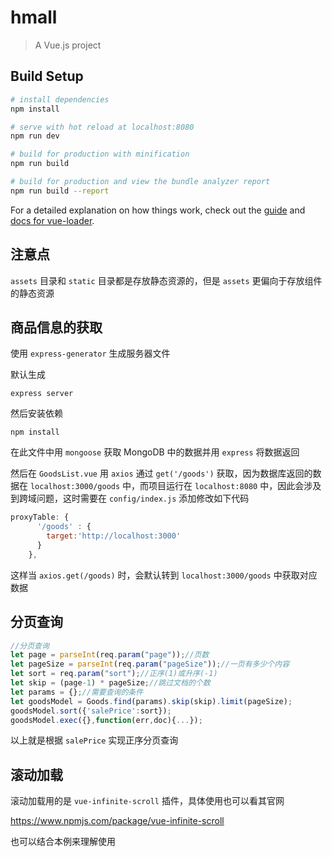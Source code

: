# hmall

> A Vue.js project

## Build Setup

``` bash
# install dependencies
npm install

# serve with hot reload at localhost:8080
npm run dev

# build for production with minification
npm run build

# build for production and view the bundle analyzer report
npm run build --report
```

For a detailed explanation on how things work, check out the [guide](http://vuejs-templates.github.io/webpack/) and [docs for vue-loader](http://vuejs.github.io/vue-loader).

## 注意点

`assets` 目录和 `static` 目录都是存放静态资源的，但是 `assets` 更偏向于存放组件的静态资源

## 商品信息的获取

使用 `express-generator` 生成服务器文件

默认生成

```shell
express server
```

然后安装依赖

```shell
npm install
```

在此文件中用 `mongoose` 获取 MongoDB 中的数据并用 `express` 将数据返回

然后在 `GoodsList.vue` 用 `axios` 通过 `get('/goods')` 获取，因为数据库返回的数据在 `localhost:3000/goods` 中，而项目运行在 `localhost:8080` 中，因此会涉及到跨域问题，这时需要在 `config/index.js` 添加修改如下代码

```js
proxyTable: {
      '/goods' : {
        target:'http://localhost:3000'
      }
    },
```

这样当 `axios.get(/goods)` 时，会默认转到 `localhost:3000/goods` 中获取对应数据

## 分页查询

```js
//分页查询
let page = parseInt(req.param("page"));//页数
let pageSize = parseInt(req.param("pageSize"));//一页有多少个内容
let sort = req.param("sort");//正序(1)或升序(-1)
let skip = (page-1) * pageSize;//跳过文档的个数
let params = {};//需要查询的条件
let goodsModel = Goods.find(params).skip(skip).limit(pageSize);
goodsModel.sort({'salePrice':sort});
goodsModel.exec({},function(err,doc){...});
```

以上就是根据 `salePrice` 实现正序分页查询

## 滚动加载

滚动加载用的是 `vue-infinite-scroll` 插件，具体使用也可以看其官网

https://www.npmjs.com/package/vue-infinite-scroll

也可以结合本例来理解使用

